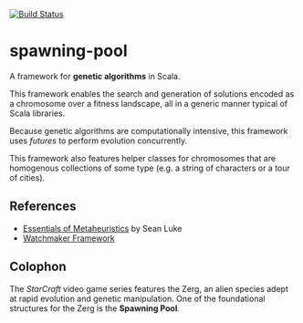 [![Build Status](https://travis-ci.org/mcanlas/spawning-pool.svg?branch=master)](https://travis-ci.org/mcanlas/spawning-pool)

spawning-pool
=============

A framework for **genetic algorithms** in Scala.

This framework enables the search and generation of solutions encoded as a chromosome over a fitness landscape, all in a generic manner typical of Scala libraries.

Because genetic algorithms are computationally intensive, this framework uses *futures* to perform evolution concurrently.

This framework also features helper classes for chromosomes that are homogenous collections of some type (e.g. a string of characters or a tour of cities).

References
----------
* [Essentials of Metaheuristics](http://cs.gmu.edu/~sean/book/metaheuristics/) by Sean Luke
* [Watchmaker Framework](http://watchmaker.uncommons.org/)

Colophon
--------

The *StarCraft* video game series features the Zerg, an alien species adept at rapid evolution and genetic manipulation. One of the foundational structures for the Zerg is the **Spawning Pool**.
